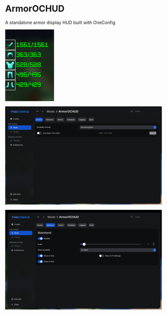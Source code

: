 # ArmorOCHUD
A standalone armor display HUD built with OneConfig

![HUD Editor](images/hud-editor.png)

![Settings Page General](images/settings-page1.png)

![Settings Page Mainhand](images/settings-page2.png)
